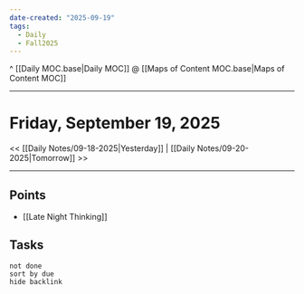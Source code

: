 ```yaml
---
date-created: "2025-09-19"
tags:
  - Daily
  - Fall2025
---
```

^ [[Daily MOC.base|Daily MOC]]
@ [[Maps of Content MOC.base|Maps of Content MOC]]

---
# Friday, September 19, 2025
<< [[Daily Notes/09-18-2025|Yesterday]] | [[Daily Notes/09-20-2025|Tomorrow]] >>

---
## Points
- [[Late Night Thinking]]

## Tasks
```tasks
not done
sort by due
hide backlink
```
